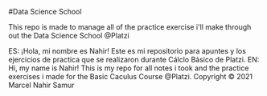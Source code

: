 #Data Science School

This repo is made to manage all of the practice exercise i'll make through out the Data Science School @Platzi 

ES: ¡Hola, mi nombre es Nahir! Este es mi repositorio para apuntes y los ejercicios de practica que se realizaron durante Cálclo Básico de Platzi.
EN: Hi, my name is Nahir! This is my repo for all notes i took and the practice exercises i made for the Basic Caculus Course @Platzi.
Copyright © 2021 Marcel Nahir Samur 
